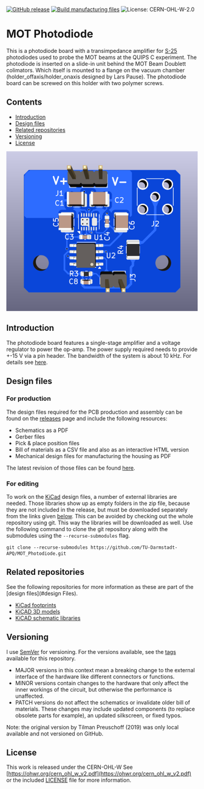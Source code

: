 [![GitHub release](https://img.shields.io/github/release/TU-Darmstadt-APQ/MOT_Photodiode.svg)](https://github.com/TU-Darmstadt-APQ/MOT_Photodiode/releases/latest)
[![Build manufacturing files](https://github.com/TU-Darmstadt-APQ/MOT_Photodiode/actions/workflows/ci.yml/badge.svg)](https://github.com/TU-Darmstadt-APQ/MOT_Photodiode/actions/workflows/ci.yml)
![License: CERN-OHL-W-2.0](https://img.shields.io/github/license/TU-Darmstadt-APQ/MOT_Photodiode?color=blue)
# MOT Photodiode
This is a photodiode board with a transimpedance amplifier for [S-25](https://osioptoelectronics.com/products/photodetectors/solderable-chip-photodiodes/s-25cl) photodiodes used to probe the MOT beams at the QUIPS C experiment. 
The photodiode is inserted on a slide-in unit behind the MOT Beam Doublett colimators. Which itself is mounted to a flange on the vacuum chamber (holder_offaxis/holder_onaxis designed by Lars Pause). The photodiode board can be screwed on this holder with two polymer screws. 


## Contents
- [Introduction](#introduction)
- [Design files](#design-files)
- [Related repositories](#related-repositories)
- [Versioning](#versioning)
- [License](#license)

![DVI connector pin layout](images/board.png)

## Introduction
The photodiode board features a single-stage amplifier and a voltage regulator to power the op-amp. The power supply required needs to provide +-15 V via a pin header. The bandwidth of the system is about 10 kHz. For details see [here](datasheet/bandwidth.png).

## Design files
### For production
The design files required for the PCB production and assembly can be found on the [releases](../../releases) page and include the following resources:

- Schematics as a PDF
- Gerber files
- Pick & place position files
- Bill of materials as a CSV file and also as an interactive HTML version
- Mechanical design files for manufacturing the housing as PDF

The latest revision of those files can be found [here](../../releases/latest).

### For editing
To work on the [KiCad](https://www.kicad.org/) design files, a number of external libraries are needed. Those libraries show up as empty folders in the zip file, because they are not included in the release, but must be downloaded separately from the links given [below](#related-repositories). This can be avoided by checking out the whole repository using git. This way the libraries will be downloaded as well. Use the following command to clone the git repository along with the submodules  using the `--recurse-submodules` flag.
```
git clone --recurse-submodules https://github.com/TU-Darmstadt-APQ/MOT_Photodiode.git
```

## Related repositories
See the following repositories for more information as these are part of the [design files](#design Files).

- [KiCad footprints](https://github.com/PatrickBaus/footprints.pretty)
- [KiCAD 3D models](https://github.com/PatrickBaus/footprints.3dshapes)
- [KiCAD schematic libraries](https://github.com/PatrickBaus/KiCad-libraries)

## Versioning
I use [SemVer](http://semver.org/) for versioning. For the versions available, see the [tags](../../tags) available for this repository.

- MAJOR versions in this context mean a breaking change to the external interface of the hardware like different connectors or functions.
- MINOR versions contain changes to the hardware that only affect the inner workings of the circuit, but otherwise the performance is unaffected.
- PATCH versions do not affect the schematics or invalidate older bill of materials. These changes may include updated components (to replace obsolete parts for example), an updated silkscreen, or fixed typos.

Note: the original version by Tilman Preuschoff (2019) was only local available and not versioned on GitHub.
## License
This work is released under the CERN-OHL-W
See [https://ohwr.org/cern_ohl_w_v2.pdf](https://ohwr.org/cern_ohl_w_v2.pdf) or the included [LICENSE](LICENSE) file for more information.
